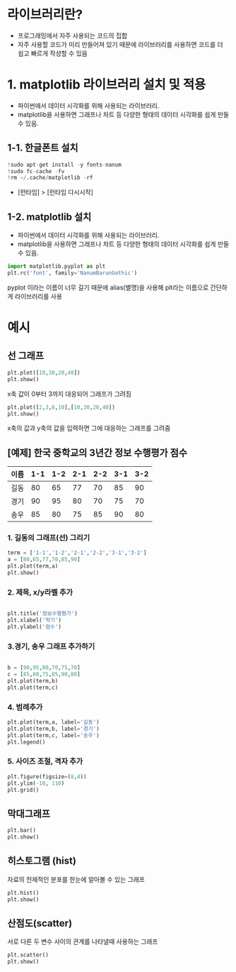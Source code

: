 # 라이브러리란?
- 프로그래밍에서 자주 사용되는 코드의 집합
- 자주 사용할 코드가 미리 만들어져 있기 때문에 라이브러리를 사용하면 코드를 더 쉽고 빠르게 작성할 수 있음

# 1. matplotlib 라이브러리 설치 및 적용
- 파이썬에서 데이터 시각화를 위해 사용되는 라이브러리.
- matplotlib을 사용하면 그래프나 차트 등 다양한 형태의 데이터 시각화를 쉽게 만들 수 있음.

## 1-1. 한글폰트 설치
```python
!sudo apt-get install -y fonts-nanum
!sudo fc-cache -fv
!rm ~/.cache/matplotlib -rf
```
- [런타임] > [런타임 다시시작] 

## 1-2. matplotlib 설치
- 파이썬에서 데이터 시각화를 위해 사용되는 라이브러리.
- matplotlib을 사용하면 그래프나 차트 등 다양한 형태의 데이터 시각화를 쉽게 만들 수 있음.

```python
import matplotlib.pyplot as plt
plt.rc('font', family='NanumBarunGothic')
```
pyplot 이라는 이름이 너무 길기 때문에 alias(별명)을 사용해 plt라는 이름으로 간단하게 라이브러리를 사용


# 예시
## 선 그래프 
```python
plt.plot([10,30,20,40])
plt.show()
```
x축 값이 0부터 3까지 대응되어 그래프가 그려짐

```python
plt.plot([2,3,6,10],[10,30,20,40])
plt.show()
```
x축의 값과 y축의 값을 입력하면 그에 대응하는 그래프를 그려줌

## [예제] 한국 중학교의 3년간 정보 수행평가 점수
| 이름 | 1-1 | 1-2 | 2-1 | 2-2 | 3-1 | 3-2 |
| ---- | --- | --- | --- | --- | --- | --- |
| 길동 | 80  | 65  | 77  | 70  | 85  | 90  |
| 경기 | 90  | 95  | 80  | 70  | 75  | 70  |
| 송우 | 85  | 80  | 75  | 85  | 90  | 80  |

### 1. 길동의 그래프(선) 그리기
```python
term = ['1-1','1-2','2-1','2-2','3-1','3-2']
a = [80,65,77,70,85,90]
plt.plot(term,a)
plt.show()
```

### 2. 제목, x/y라벨 추가
```python

plt.title('정보수행평가')
plt.xlabel('학기')
plt.ylabel('점수')
```

### 3.경기, 송우 그래프 추가하기
```python

b = [90,95,80,70,75,70]
c = [85,80,75,85,90,80]
plt.plot(term,b)
plt.plot(term,c)

```

### 4. 범례추가
```python
plt.plot(term,a, label='길동')
plt.plot(term,b, label='경기')
plt.plot(term,c, label='송우')
plt.legend()
```

### 5. 사이즈 조절, 격자 추가
```python
plt.figure(figsize=(8,4))
plt.ylim(-10, 110)
plt.grid()
```


## 막대그래프
```python
plt.bar()
plt.show()
```


## 히스토그램 (hist)
자료의 전체적인 분포를 한눈에 알아볼 수 있는 그래프
```python
plt.hist()
plt.show()
```


## 산점도(scatter)
서로 다른 두 변수 사이의 관계를 나타낼때 사용하는 그래프
```python
plt.scatter()
plt.show()
```




